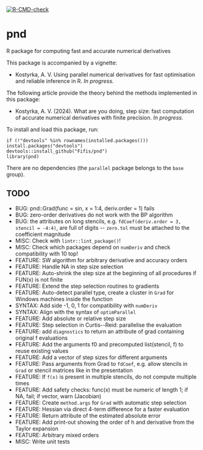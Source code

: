 <!-- badges: start -->
[![R-CMD-check](https://github.com/Fifis/pnd/actions/workflows/R-CMD-check.yaml/badge.svg)](https://github.com/Fifis/pnd/actions/workflows/R-CMD-check.yaml)
<!-- badges: end -->

# pnd

R package for computing fast and accurate numerical derivatives

This package is accompanied by a vignette:

* Kostyrka, A. V. Using parallel numerical derivatives for fast optimisation and reliable inference in R. *In progress.*

The following article provide the theory behind the methods implemented in this package:

* Kostyrka, A. V. (2024). What are you doing, step size: fast computation of accurate numerical derivatives with finite precision. *In progress.*

To install and load this package, run:
```
if (!"devtools" %in% rownames(installed.packages())) install.packages("devtools")
devtools::install_github("Fifis/pnd")
library(pnd)
```

There are no dependencies (the `parallel` package belongs to the `base` group).

## TODO

* BUG: pnd::Grad(func = sin, x = 1:4, deriv.order = 1) fails
* BUG: zero-order derivatives do not work with the BP algorithm
* BUG: the attributes on long stencils, e.g. `fdCoef(deriv.order = 3, stencil = -4:4)`, are full of digits -- `zero.tol` must be attached to the coefficient magnitude
* MISC: Check with `lintr::lint_package()`!
* MISC: Check which packages depend on `numDeriv` and check compatibility with 10 top!
* FEATURE: SW algorithm for arbitrary derivative and accuracy orders
* FEATURE: Handle NA in step size selection
* FEATURE: Auto-shrink the step size at the beginning of all procedures if FUN(x) is not finite
* FEATURE: Extend the step selection routines to gradients
* FEATURE: Auto-detect parallel type, create a cluster in `Grad` for Windows machines inside the function
* SYNTAX: Add side -1, 0, 1 for compatibility with `numDeriv`
* SYNTAX: Align with the syntax of `optimParallel`
* FEATURE: Add absolute or relative step size
* FEATURE: Step selection in Curtis--Reid: parallelise the evaluation
* FEATURE: add `diagnostics` to return an attribute of grad containing original f evaluations
* FEATURE: Add the arguments f0 and precomputed list(stencil, f) to reuse existing values
* FEATURE: Add a vector of step sizes for different arguments
* FEATURE: Pass arguments from Grad to `fdCoef`, e.g. allow stencils in `Grad` or stencil matrices like in the presentation
* FEATURE: If `f(x)` is present in multiple stencils, do not compute multiple times
* FEATURE: Add safety checks: func(x) must be numeric of length 1; if NA, fail; if vector, warn (Jacobian)
* FEATURE: Create `method.args` for `Grad` with automatic step selection
* FEATURE: Hessian via direct 4-term difference for a faster evaluation
* FEATURE: Return attribute of the estimated absolute error
* FEATURE: Add print-out showing the order of h and derivative from the Taylor expansion
* FEATURE: Arbitrary mixed orders
* MISC: Write unit tests


